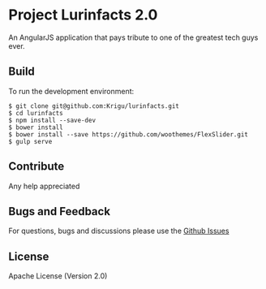 # Project Lurinfacts 2.0
An AngularJS application that pays tribute to one of the greatest tech guys ever. 

## Build 

To run the development environment:

```
$ git clone git@github.com:Krigu/lurinfacts.git
$ cd lurinfacts
$ npm install --save-dev
$ bower install
$ bower install --save https://github.com/woothemes/FlexSlider.git
$ gulp serve

```
## Contribute
Any help appreciated

## Bugs and Feedback
For questions, bugs and discussions please use the [Github Issues](https://github.com/Krigu/lurinfacts/issues)

## License
Apache License (Version 2.0)

